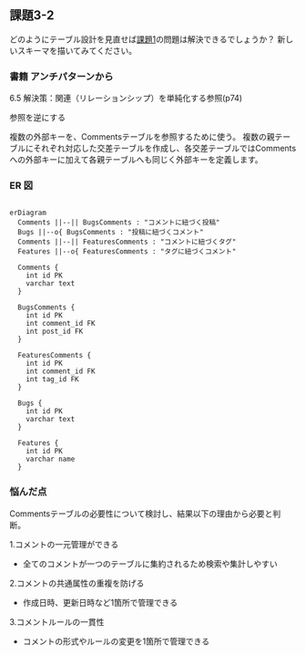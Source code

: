 ## 課題3-2

どのようにテーブル設計を見直せば[課題1](課題3-1.md)の問題は解決できるでしょうか？
新しいスキーマを描いてみてください。

### 書籍 アンチパターンから

6.5 解決策：関連（リレーションシップ）を単純化する参照(p74)

参照を逆にする

複数の外部キーを、Commentsテーブルを参照するために使う。
複数の親テーブルにそれぞれ対応した交差テーブルを作成し、各交差テーブルではCommentsへの外部キーに加えて各親テーブルへも同じく外部キーを定義します。


### ER 図

```mermaid

erDiagram
  Comments ||--|| BugsComments : "コメントに紐づく投稿"
  Bugs ||--o{ BugsComments : "投稿に紐づくコメント"
  Comments ||--|| FeaturesComments : "コメントに紐づくタグ"
  Features ||--o{ FeaturesComments : "タグに紐づくコメント"

  Comments {
    int id PK
    varchar text
  }

  BugsComments {
    int id PK
    int comment_id FK
    int post_id FK
  }

  FeaturesComments {
    int id PK
    int comment_id FK
    int tag_id FK
  }

  Bugs {
    int id PK
    varchar text
  }

  Features {
    int id PK
    varchar name
  }
```


### 悩んだ点

Commentsテーブルの必要性について検討し、結果以下の理由から必要と判断。

1.コメントの一元管理ができる
 - 全てのコメントが一つのテーブルに集約されるため検索や集計しやすい

2.コメントの共通属性の重複を防げる
 - 作成日時、更新日時など1箇所で管理できる

3.コメントルールの一貫性
 - コメントの形式やルールの変更を1箇所で管理できる
